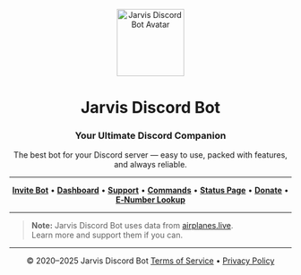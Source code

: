 <p align="center">
  <img src="https://cdn.discordapp.com/avatars/603939742316363778/a_06976bd73730bd53f7177099a1a1b588.gif?size=256" alt="Jarvis Discord Bot Avatar" width="120" height="120">
</p>

<h1 align="center">Jarvis Discord Bot</h1>
<h3 align="center">Your Ultimate Discord Companion</h3>

<p align="center">
The best bot for your Discord server — easy to use, packed with features, and always reliable.
</p>

---

<p align="center">
  <a href="https://jarvisdiscordbot.net/invite"><b>Invite Bot</b></a> •
  <a href="https://jarvisdiscordbot.net/dashboard"><b>Dashboard</b></a> •
  <a href="https://jarvisdiscordbot.net/support"><b>Support</b></a> •
  <a href="https://jarvisdiscordbot.net/commands"><b>Commands</b></a> •
  <a href="https://status.jarvisdiscordbot.net"><b>Status Page</b></a> •
  <a href="https://jarvisdiscordbot.net/donate"><b>Donate</b></a> •
  <a href="https://jarvisdiscordbot.net/e-numbers"><b>E‑Number Lookup</b></a>
</p>

---

> **Note:** Jarvis Discord Bot uses data from [airplanes.live](https://airplanes.live).  
> Learn more and support them if you can.

---

<p align="center">
  © 2020–2025 Jarvis Discord Bot  
  <a href="https://jarvisdiscordbot.net/terms">Terms of Service</a> • <a href="https://jarvisdiscordbot.net/privacy">Privacy Policy</a>
</p>



